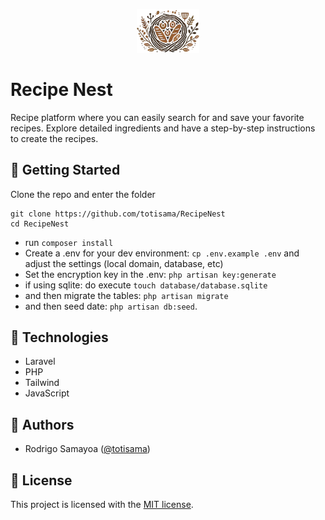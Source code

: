 <p align="center"><img src="https://raw.githubusercontent.com/totisama/RecipeNest/refs/heads/main/public/images/recipeNest-logo.webp" width="100"></p>

# Recipe Nest
Recipe platform where you can easily search for and save your favorite recipes. Explore detailed ingredients and have a step-by-step instructions to create the recipes.

## 🧱 Getting Started


Clone the repo and enter the folder

```
git clone https://github.com/totisama/RecipeNest
cd RecipeNest
```

- run `composer install`
- Create a .env for your dev environment: `cp .env.example .env` and adjust the settings (local domain, database, etc)
- Set the encryption key in the .env: `php artisan key:generate`
- if using sqlite: do execute `touch database/database.sqlite`
- and then migrate the tables: `php artisan migrate`
- and then seed date: `php artisan db:seed`.

## 🔨 Technologies
- Laravel
- PHP
- Tailwind
- JavaScript

## 👥 Authors
- Rodrigo Samayoa ([@totisama](https://github.com/totisama))

## 🪪 License

This project is licensed with the [MIT license](LICENSE).
